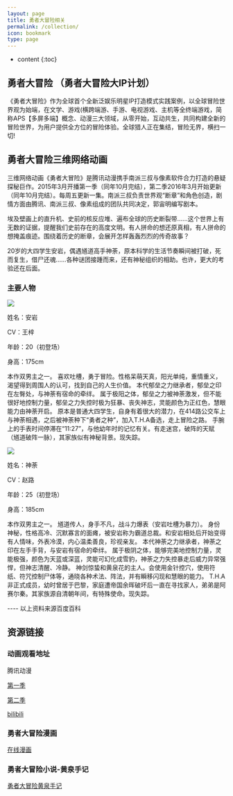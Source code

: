```yaml
---
layout: page
title: 勇者大冒险相关
permalink: /collection/
icon: bookmark
type: page
---
```

* content
{:toc}


## 勇者大冒险 （勇者大冒险大IP计划）


《勇者大冒险》作为全球首个全新泛娱乐明星IP打造模式实践案例，以全球冒险世界观为始端，在文学、游戏(横跨端游、手游、电视游戏、主机等全终端游戏，简称APS【多屏多端】概念、动漫三大领域，从零开始，互动共生，共同构建全新的冒险世界，为用户提供全方位的冒险体验。全球猎人正在集结，冒险无界，横扫一切!


## 勇者大冒险三维网络动画


三维网络动画《勇者大冒险》是腾讯动漫携手南派三叔与像素软件合力打造的悬疑探秘巨作。2015年3月开播第一季（同年10月完结），第二季2016年3月开始更新（同年10月完结）。每周五更新一集。南派三叔负责世界观“断章”和角色创造，剧情方面由腾讯、南派三叔、像素组成的团队共同决定，郭宙明编写剧本。


埃及壁画上的直升机、史前的核反应堆、遍布全球的历史断裂带…...这个世界上有无数的证据，提醒我们史前存在的高度文明。有人拼命的想还原真相，有人拼命的想掩盖痕迹。围绕着历史的断章，会展开怎样轰轰烈烈的传奇故事？


20岁的大四学生安岩，偶遇馗道高手神荼，原本科学的生活节奏瞬间被打破，死而复生，借尸还魂……各种谜团接踵而来，还有神秘组织的相助。也许，更大的考验还在后面。


### 主要人物

![](https://gss2.bdstatic.com/-fo3dSag_xI4khGkpoWK1HF6hhy/baike/c0%3Dbaike80%2C5%2C5%2C80%2C26/sign=099c0379741ed21b6dc426b7cc07b6a1/472309f790529822fc06ab48deca7bcb0a46d400.jpg)


姓名：安岩

CV：王梓

年龄：20（初登场）

身高：175cm

本作双男主之一。
喜欢吐槽，勇于冒险。性格呆萌天真，阳光单纯，重情重义，渴望得到周围人的认可，找到自己的人生价值。
本代郁垒之力继承者，郁垒之印在左臀处，与神荼有宿命的牵绊。
属于极阳之体，郁垒之力被神荼激发，但不能很好地控制力量，郁垒之力失控时极为狂暴、丧失神志，灵能颜色为正红色，慧眼能力由神荼开启。
原本是普通大四学生，自身有着很大的潜力，在414路公交车上与神荼相遇，之后被神荼种下“勇者之种”，加入T.H.A备选，走上冒险之路。
手腕上的手表时间停滞在“11:27”，与他幼年时的记忆有关。有走迷宫，破阵的天赋（馗道破阵一脉），其家族似有神秘背景。现失踪。



![](https://gss3.bdstatic.com/7Po3dSag_xI4khGkpoWK1HF6hhy/baike/c0%3Dbaike116%2C5%2C5%2C116%2C38/sign=970ab363b53eb13550cabfe9c777c3b6/4610b912c8fcc3ced4fd56b89b45d688d43f207f.jpg)


姓名：神荼

CV：赵路

年龄：25（初登场）

身高：185cm

本作双男主之一。
馗道传人，身手不凡，战斗力爆表（安岩吐槽为暴力）。
身份神秘，性格高冷、沉默寡言的面瘫，被安岩称为霸道总裁。和安岩相处后开始变得有人情味，外表冷漠，内心温柔善良，珍视亲友。
本代神荼之力继承者，神荼之印在左手手背，与安岩有宿命的牵绊。
属于极阴之体，能够完美地控制力量，灵能极强，颜色为天蓝或深蓝，灵能可幻化成雪豹，神荼之力失控暴走后威力异常强悍，但神志清醒、冷静。
神剑惊蛰和黄泉花的主人。会使用金针控穴，使用符纸、符咒控制尸体等，通晓各种术法、阵法，并有瞬移闪现和慧眼的能力。
T.H.A非正式成员，幼时曾居于巴黎，家庭遭帝国余晖破坏后一直在寻找家人，弟弟是阿赛尔秦。其家族源自清朝年间，有特殊使命。现失踪。


---- 以上资料来源百度百科


## 资源链接

### 动画观看地址

腾讯动漫

[第一季](https://v.qq.com/x/cover/tjcnpm8ju18qojf/e0016gfk2qy.html?)

[第二季](http://v.qq.com/detail/q/qkqu2uoheupjd48.html)


[bilibili](https://bangumi.bilibili.com/anime/2542)


### 勇者大冒险漫画

[在线漫画](http://ac.qq.com/Comic/comicInfo/id/536716/)

### 勇者大冒险小说-黄泉手记

[勇者大冒险黄泉手记](https://book.qidian.com/info/3631210)

